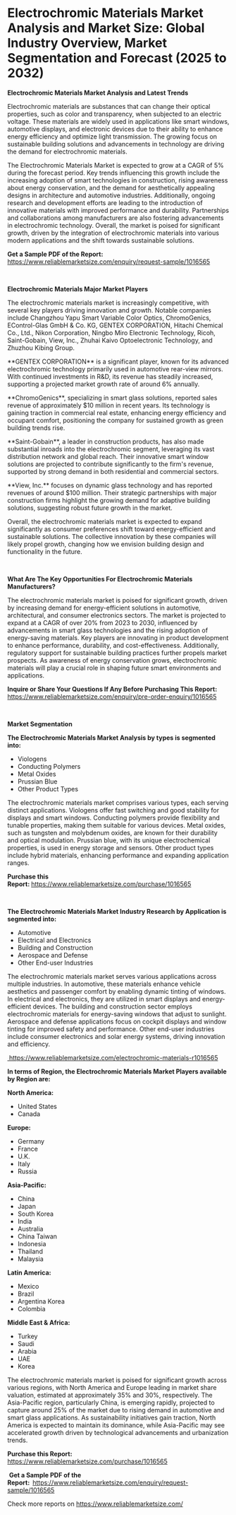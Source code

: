 <p><h1>Electrochromic Materials Market Analysis and Market Size: Global Industry Overview, Market Segmentation and Forecast (2025 to 2032)</h1></p><p><strong>Electrochromic Materials Market Analysis and Latest Trends</strong></p>
<p><p>Electrochromic materials are substances that can change their optical properties, such as color and transparency, when subjected to an electric voltage. These materials are widely used in applications like smart windows, automotive displays, and electronic devices due to their ability to enhance energy efficiency and optimize light transmission. The growing focus on sustainable building solutions and advancements in technology are driving the demand for electrochromic materials.</p><p>The Electrochromic Materials Market is expected to grow at a CAGR of 5% during the forecast period. Key trends influencing this growth include the increasing adoption of smart technologies in construction, rising awareness about energy conservation, and the demand for aesthetically appealing designs in architecture and automotive industries. Additionally, ongoing research and development efforts are leading to the introduction of innovative materials with improved performance and durability. Partnerships and collaborations among manufacturers are also fostering advancements in electrochromic technology. Overall, the market is poised for significant growth, driven by the integration of electrochromic materials into various modern applications and the shift towards sustainable solutions.</p></p>
<p><strong>Get a Sample PDF of the Report:&nbsp;</strong> <a href="https://www.reliablemarketsize.com/enquiry/request-sample/1016565?utm_campaign=2140&utm_medium=2&utm_source=Github&utm_content=ia&utm_term=30012025&utm_id=electrochromic-materials">https://www.reliablemarketsize.com/enquiry/request-sample/1016565</a></p>
<p>&nbsp;</p>
<p><strong>Electrochromic Materials Major Market Players</strong></p>
<p><p>The electrochromic materials market is increasingly competitive, with several key players driving innovation and growth. Notable companies include Changzhou Yapu Smart Variable Color Optics, ChromoGenics, EControl-Glas GmbH & Co. KG, GENTEX CORPORATION, Hitachi Chemical Co., Ltd., Nikon Corporation, Ningbo Miro Electronic Technology, Ricoh, Saint-Gobain, View, Inc., Zhuhai Kaivo Optoelectronic Technology, and Zhuzhou Kibing Group.</p><p>**GENTEX CORPORATION** is a significant player, known for its advanced electrochromic technology primarily used in automotive rear-view mirrors. With continued investments in R&D, its revenue has steadily increased, supporting a projected market growth rate of around 6% annually.</p><p>**ChromoGenics**, specializing in smart glass solutions, reported sales revenue of approximately $10 million in recent years. Its technology is gaining traction in commercial real estate, enhancing energy efficiency and occupant comfort, positioning the company for sustained growth as green building trends rise.</p><p>**Saint-Gobain**, a leader in construction products, has also made substantial inroads into the electrochromic segment, leveraging its vast distribution network and global reach. Their innovative smart window solutions are projected to contribute significantly to the firm's revenue, supported by strong demand in both residential and commercial sectors.</p><p>**View, Inc.** focuses on dynamic glass technology and has reported revenues of around $100 million. Their strategic partnerships with major construction firms highlight the growing demand for adaptive building solutions, suggesting robust future growth in the market.</p><p>Overall, the electrochromic materials market is expected to expand significantly as consumer preferences shift toward energy-efficient and sustainable solutions. The collective innovation by these companies will likely propel growth, changing how we envision building design and functionality in the future.</p></p>
<p>&nbsp;</p>
<p><strong>What Are The Key Opportunities For Electrochromic Materials Manufacturers?</strong></p>
<p><p>The electrochromic materials market is poised for significant growth, driven by increasing demand for energy-efficient solutions in automotive, architectural, and consumer electronics sectors. The market is projected to expand at a CAGR of over 20% from 2023 to 2030, influenced by advancements in smart glass technologies and the rising adoption of energy-saving materials. Key players are innovating in product development to enhance performance, durability, and cost-effectiveness. Additionally, regulatory support for sustainable building practices further propels market prospects. As awareness of energy conservation grows, electrochromic materials will play a crucial role in shaping future smart environments and applications.</p></p>
<p><strong>Inquire or Share Your Questions If Any Before Purchasing This Report:</strong> <a href="https://www.reliablemarketsize.com/enquiry/pre-order-enquiry/1016565?utm_campaign=2140&utm_medium=2&utm_source=Github&utm_content=ia&utm_term=30012025&utm_id=electrochromic-materials">https://www.reliablemarketsize.com/enquiry/pre-order-enquiry/1016565</a></p>
<p>&nbsp;</p>
<p><strong>Market Segmentation</strong></p>
<p><strong>The Electrochromic Materials Market Analysis by types is segmented into:</strong></p>
<p><ul><li>Viologens</li><li>Conducting Polymers</li><li>Metal Oxides</li><li>Prussian Blue</li><li>Other Product Types</li></ul></p>
<p><p>The electrochromic materials market comprises various types, each serving distinct applications. Viologens offer fast switching and good stability for displays and smart windows. Conducting polymers provide flexibility and tunable properties, making them suitable for various devices. Metal oxides, such as tungsten and molybdenum oxides, are known for their durability and optical modulation. Prussian blue, with its unique electrochemical properties, is used in energy storage and sensors. Other product types include hybrid materials, enhancing performance and expanding application ranges.</p></p>
<p><strong>Purchase this Report:&nbsp;</strong><a href="https://www.reliablemarketsize.com/purchase/1016565?utm_campaign=2140&utm_medium=2&utm_source=Github&utm_content=ia&utm_term=30012025&utm_id=electrochromic-materials">https://www.reliablemarketsize.com/purchase/1016565</a></p>
<p>&nbsp;</p>
<p><strong>The Electrochromic Materials Market Industry Research by Application is segmented into:</strong></p>
<p><ul><li>Automotive</li><li>Electrical and Electronics</li><li>Building and Construction</li><li>Aerospace and Defense</li><li>Other End-user Industries</li></ul></p>
<p><p>The electrochromic materials market serves various applications across multiple industries. In automotive, these materials enhance vehicle aesthetics and passenger comfort by enabling dynamic tinting of windows. In electrical and electronics, they are utilized in smart displays and energy-efficient devices. The building and construction sector employs electrochromic materials for energy-saving windows that adjust to sunlight. Aerospace and defense applications focus on cockpit displays and window tinting for improved safety and performance. Other end-user industries include consumer electronics and solar energy systems, driving innovation and efficiency.</p></p>
<p><a href="https://www.reliablemarketsize.com/electrochromic-materials-r1016565?utm_campaign=2140&utm_medium=2&utm_source=Github&utm_content=ia&utm_term=30012025&utm_id=electrochromic-materials">&nbsp;https://www.reliablemarketsize.com/electrochromic-materials-r1016565</a></p>
<p><strong>In terms of Region, the Electrochromic Materials Market Players available by Region are:</strong></p>
<p>
    <p> <strong> North America: </strong>
        <ul>
            <li>United States</li>
            <li>Canada</li>
        </ul>
        </p> 
    <p> <strong> Europe: </strong>
        <ul>
            <li>Germany</li>
            <li>France</li>
            <li>U.K.</li>
            <li>Italy</li>
            <li>Russia</li>
        </ul>
        </p> 
    <p> <strong> Asia-Pacific: </strong>
        <ul>
            <li>China</li>
            <li>Japan</li>
            <li>South Korea</li>
            <li>India</li>
            <li>Australia</li>
            <li>China Taiwan</li>
            <li>Indonesia</li>
            <li>Thailand</li>
            <li>Malaysia</li>
        </ul>
        </p> 
    <p> <strong> Latin America: </strong>
        <ul>
            <li>Mexico</li>
            <li>Brazil</li>
            <li>Argentina Korea</li>
            <li>Colombia</li>
        </ul>
        </p> 
    <p> <strong> Middle East & Africa: </strong>
        <ul>
            <li>Turkey</li>
            <li>Saudi</li>
            <li>Arabia</li>
            <li>UAE</li>
            <li>Korea</li>
        </ul>
    </p>
    </p>
<p><p>The electrochromic materials market is poised for significant growth across various regions, with North America and Europe leading in market share valuation, estimated at approximately 35% and 30%, respectively. The Asia-Pacific region, particularly China, is emerging rapidly, projected to capture around 25% of the market due to rising demand in automotive and smart glass applications. As sustainability initiatives gain traction, North America is expected to maintain its dominance, while Asia-Pacific may see accelerated growth driven by technological advancements and urbanization trends.</p></p>
<p><strong>Purchase this Report: </strong><a href="https://www.reliablemarketsize.com/purchase/1016565?utm_campaign=2140&utm_medium=2&utm_source=Github&utm_content=ia&utm_term=30012025&utm_id=electrochromic-materials">https://www.reliablemarketsize.com/purchase/1016565</a></p>
<p>&nbsp;<strong>Get a Sample PDF of the Report:&nbsp;&nbsp;</strong><a href="https://www.reliablemarketsize.com/enquiry/request-sample/1016565?utm_campaign=2140&utm_medium=2&utm_source=Github&utm_content=ia&utm_term=30012025&utm_id=electrochromic-materials">https://www.reliablemarketsize.com/enquiry/request-sample/1016565</a></p>
<p><strong></strong></p>
<p>Check more reports on <a href="https://www.reliablemarketsize.com/?utm_campaign=2140&utm_medium=2&utm_source=Github&utm_content=ia&utm_term=30012025&utm_id=electrochromic-materials">https://www.reliablemarketsize.com/</a></p>